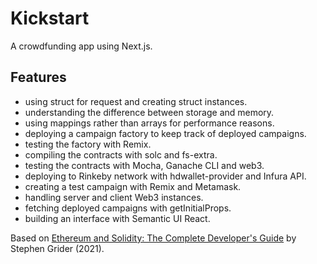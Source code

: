# Kickstart

A crowdfunding app using Next.js.

<!-- <p align="center">
        <img src="screenshot.png">
</p> -->

## Features

- using struct for request and creating struct instances.
- understanding the difference between storage and memory.
- using mappings rather than arrays for performance reasons.
- deploying a campaign factory to keep track of deployed campaigns.
- testing the factory with Remix.
- compiling the contracts with solc and fs-extra.
- testing the contracts with Mocha, Ganache CLI and web3.
- deploying to Rinkeby network with hdwallet-provider and Infura API.
- creating a test campaign with Remix and Metamask.
- handling server and client Web3 instances.
- fetching deployed campaigns with getInitialProps.
- building an interface with Semantic UI React.

Based on [Ethereum and Solidity: The Complete Developer's Guide](https://www.udemy.com/course/ethereum-and-solidity-the-complete-developers-guide/) by Stephen Grider (2021).
